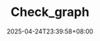 ---
weight: 999
title: "Check_graph"
description: ""
icon: "article"
date: "2025-04-24T23:39:58+08:00"
lastmod: "2025-04-24T23:39:58+08:00"
draft: true
toc: true
---